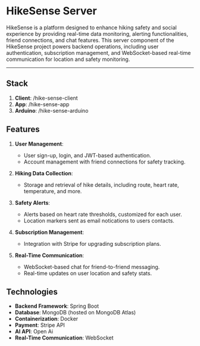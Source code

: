 HikeSense Server
================

HikeSense is a platform designed to enhance hiking safety and social experience by providing real-time data monitoring, alerting functionalities, friend connections, and chat features. This server component of the HikeSense project powers backend operations, including user authentication, subscription management, and WebSocket-based real-time communication for location and safety monitoring.

* * * * *

Stack
--------

1. **Client**: /hike-sense-client
2. **App**: /hike-sense-app
3. **Arduino**: /hike-sense-arduino

Features
--------

1.  **User Management**:

    -   User sign-up, login, and JWT-based authentication.
    -   Account management with friend connections for safety tracking.
2.  **Hiking Data Collection**:

    -   Storage and retrieval of hike details, including route, heart rate, temperature, and more.
3.  **Safety Alerts**:

    -   Alerts based on heart rate thresholds, customized for each user.
    -   Location markers sent as email notications to users contacts.
4.  **Subscription Management**:

    -   Integration with Stripe for upgrading subscription plans.
5.  **Real-Time Communication**:

    -   WebSocket-based chat for friend-to-friend messaging.
    -   Real-time updates on user location and safety stats.

Technologies
------------

-   **Backend Framework**: Spring Boot
-   **Database**: MongoDB (hosted on MongoDB Atlas)
-   **Containerization**: Docker
-   **Payment**: Stripe API
-   **AI API**: Open Ai
-   **Real-Time Communication**: WebSocket


